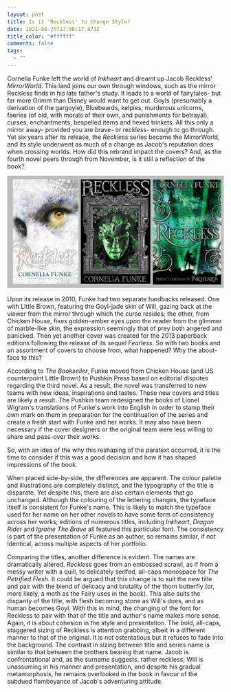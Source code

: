 ```yaml
---
layout: post
title: Is it 'Reckless' to Change Style?
date: 2021-08-25T17:00:17.873Z
title_color: "#ffffff"
comments: false
tags:
  - ""
---
```

Cornelia Funke left the world of *Inkheart* and dreamt up Jacob Reckless' *MirrorWorld*. This land joins our own through windows, such as the mirror Reckless finds in his late father's study. It leads to a world of fairytales- but far more Grimm than Disney would want to get out. Goyls (presumably a derivation of the gargoyle), Bluebeards, kelpies, murderous unicorns, faeries (of old, with morals of their own, and punishments for betrayal), curses, enchantments, bespelled items and hexed trinkets. All this only a mirror away- provided you are brave- or reckless- enough to go through. Yet six years after its release, the *Reckless* series became the MirrorWorld, and its style underwent as much of a change as Jacob's reputation does when crossing worlds. How did this rebrand impact the covers? And, as the fourth novel peers through from November, is it still a reflection of the book?

![](../uploads/article7-originalcovers.jpg)

Upon its release in 2010, Funke had two separate hardbacks released. One with Little Brown, featuring the Goyl-jade skin of Will, gazing back at the viewer from the mirror through which the curse resides; the other, from Chicken House, fixes golden-amber eyes upon the reader from the glimmer of marble-like skin, the expression seemingly that of prey both angered and panicked. Then yet another cover was created for the 2013 paperback editions following the release of its sequel *Fearless*. So with two books and an assortment of covers to choose from, what happened? Why the about-face to this?

According to *The Bookseller*, Funke moved from Chicken House (and US counterpoint Little Brown) to Pushkin Press based on editorial disputes regarding the third novel. As a result, the novel was transferred to new teams with new ideas, inspirations and tastes. These new covers and titles are likely a result. The Pushkin team redesigned the books of Lionel Wigram's translations of Funke's work into English in order to stamp their own mark on them in preparation for the continuation of the series and create a fresh start with Funke and her works. It may also have been necessary if the cover designers or the original team were less willing to share and pass-over their works.

So, with an idea of the why this reshaping of the paratext occurred, it is the time to consider if this was a good decision and how it has shaped impressions of the book.

When placed side-by-side, the differences are apparent. The colour palette and illustrations are completely distinct, and the typography of the title is disparate. Yet despite this, there are also certain elements that go unchanged. Although the colouring of the lettering changes, the typeface itself is consistent for Funke's name. This is likely to match the typeface used for her name on her other novels to have some form of consistency across her works; editions of numerous titles, including *Inkheart*, *Dragon Rider* and *Igraine The Brave* all featured this particular font. The consistency is part of the presentation of Funke as an author, so remains similar, if not identical, across multiple aspects of her portfolio. 

Comparing the titles, another difference is evident. The names are dramatically altered. *Reckless* goes from an embossed scrawl, as if from a messy writer with a quill, to delicately serifed, all-caps monospace for *The Petrified Flesh*. It could be argued that this change is to suit the new title and pair with the blend of delicacy and brutality of the thorn butterfly (or, more likely, a moth as the Fairy uses in the book). This also suits the disparity of the title, with flesh becoming stone as Will's does, and as human becomes Goyl. With this in mind, the changing of the font for Reckless to pair with that of the title and author's name makes more sense. Again, it is about cohesion in the style and presentation. The bold, all-caps, staggered sizing of Reckless is attention grabbing, albeit in a different manner to that of the original. It is not ostentatious but it refuses to fade into the background. The contrast in sizing between title and series name is similar to that between the brothers bearing that name. Jacob is confrontational and, as the surname suggests, rather reckless; Will is unassuming in his manner and presentation, and despite his gradual metamorphosis, he remains overlooked in the book in favour of the subdued flamboyance of Jacob's adventuring attitude.